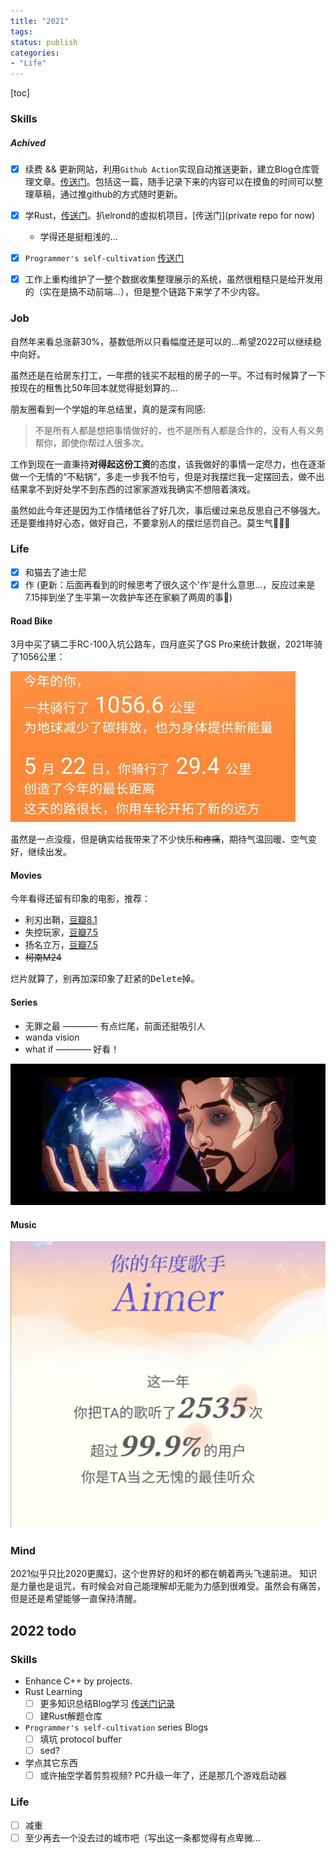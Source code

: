```yaml
---
title: "2021"
tags: 
status: publish
categories: 
- "Life"
---
```


[toc]

### Skills
##### Achived
- [x] 续费 && 更新网站，利用`Github Action`实现自动推送更新，建立Blog仓库管理文章。[传送门](blog.eluvk.cn/?p=770)。包括这一篇，随手记录下来的内容可以在摸鱼的时间可以整理草稿，通过推github的方式随时更新。
- [x] 学Rust，[传送门](https://blog.eluvk.cn/rust/)。扒elrond的虚拟机项目，[传送门](private repo for now)
    * 学得还是挺粗浅的...
- [x] `Programmer's self-cultivation` [传送门](https://blog.eluvk.cn/?s=程序员的自我修养)
- [x] 工作上重构维护了一整个数据收集整理展示的系统，虽然很粗糙只是给开发用的（实在是搞不动前端...），但是整个链路下来学了不少内容。


### Job
自然年来看总涨薪30%，基数低所以只看幅度还是可以的...希望2022可以继续稳中向好。

虽然还是在给房东打工，一年攒的钱买不起租的房子的一平。不过有时候算了一下按现在的租售比50年回本就觉得挺划算的...

朋友圈看到一个学姐的年总结里，真的是深有同感:

> 不是所有人都是想把事情做好的，也不是所有人都是合作的，没有人有义务帮你，即使你帮过人很多次。

工作到现在一直秉持**对得起这份工资**的态度，该我做好的事情一定尽力，也在逐渐做一个无情的“不粘锅”，多走一步我不怕亏，但是对我摆烂我一定摆回去，做不出结果拿不到好处学不到东西的过家家游戏我确实不想陪着演戏。

虽然如此今年还是因为工作情绪低谷了好几次，事后缓过来总反思自己不够强大。还是要维持好心态，做好自己，不要拿别人的摆烂惩罚自己。莫生气🙏🙏🙏

### Life
- [x] 和猫去了迪士尼
- [x] 作 (更新：后面再看到的时候思考了很久这个'作'是什么意思...，反应过来是7.15摔到坐了生平第一次救护车还在家躺了两周的事🤦)

#### Road Bike
3月中买了辆二手RC-100入坑公路车，四月底买了GS Pro来统计数据，2021年骑了1056公里：

![2022-01/summary-road-bike.jpg](https://github.com/EluvK/Image_server/raw/master/2022-01/summary-road-bike.jpg)

虽然是一点没瘦，但是确实给我带来了不少快乐~~和疼痛~~，期待气温回暖、空气变好，继续出发。


#### Movies
今年看得还留有印象的电影，推荐：
* 利刃出鞘，[豆瓣8.1](https://movie.douban.com/subject/30318116/)
* 失控玩家，[豆瓣7.5](https://movie.douban.com/subject/30337388/)
* 扬名立万，[豆瓣7.5](https://movie.douban.com/subject/35422807/)
* ~~柯南M24~~

烂片就算了，别再加深印象了赶紧的<kbd>Delete</kbd>掉。 

#### Series
* 无罪之最 ———— 有点烂尾，前面还挺吸引人
* wanda vision
* what if ———— 好看！

![2022-01/summary-what-if.jpg](https://github.com/EluvK/Image_server/raw/master/2022-01/summary-what-if.jpg)


#### Music
![2022-01/summary-music.jpg](https://github.com/EluvK/Image_server/raw/master/2022-01/summary-music.jpg)


### Mind
2021似乎只比2020更魔幻，这个世界好的和坏的都在朝着两头飞速前进。
知识是力量也是诅咒，有时候会对自己能理解却无能为力感到很难受。虽然会有痛苦，但是还是希望能够一直保持清醒。


## 2022 todo
### Skills
* Enhance C++ by projects.
* Rust Learning
    - [ ] 更多知识总结Blog学习 [传送门记录](https://github.com/pretzelhammer/rust-blog/tree/master/posts)
    - [ ] 建Rust解题仓库
* `Programmer's self-cultivation` series Blogs
    - [ ] 填坑 protocol buffer
    - [ ] sed?

* 学点其它东西
    - [ ] 或许抽空学着剪剪视频? PC升级一年了，还是那几个游戏启动器

### Life
- [ ] 减重
- [ ] 至少再去一个没去过的城市吧（写出这一条都觉得有点卑微...
